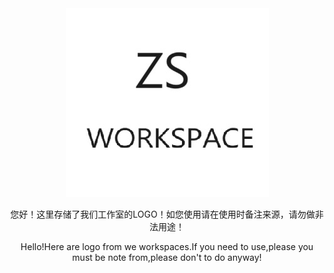 <div class="container" align="center">
  <img src="logo.jpg">
  <p>您好！这里存储了我们工作室的LOGO！如您使用请在使用时备注来源，请勿做非法用途！</p>
  <p>Hello!Here are logo from we workspaces.If you need to use,please you must be note from,please don't to do anyway!</p>
</div>
